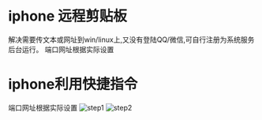 # iphone 远程剪贴板
解决需要传文本或网址到win/linux上,又没有登陆QQ/微信,可自行注册为系统服务后台运行。
端口网址根据实际设置

# iphone利用快捷指令
端口网址根据实际设置
![step1](https://i.loli.net/2020/03/25/V8RY1gsWc24rdDN.png)
![step2](https://i.loli.net/2020/03/25/fPlYng58ZodCQur.png)